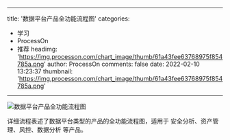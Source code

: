 
---
title: '数据平台产品全功能流程图'
categories: 
 - 学习
 - ProcessOn
 - 推荐
headimg: 'https://img.processon.com/chart_image/thumb/61a43fee63768975f854785a.png'
author: ProcessOn
comments: false
date: 2022-02-10 13:23:37
thumbnail: 'https://img.processon.com/chart_image/thumb/61a43fee63768975f854785a.png'
---

<div>   
<img class="thumb" alt="数据平台产品全功能流程图" src="https://img.processon.com/chart_image/thumb/61a43fee63768975f854785a.png" referrerpolicy="no-referrer">
<p>详细流程表述了数据平台类型的产品的全功能流程图，适用于 安全分析、资产管理、风控、数据分析 等产品。</p>  
</div>
            